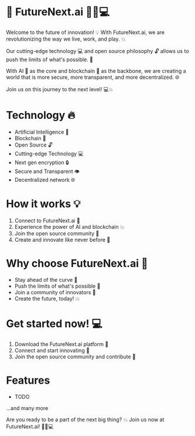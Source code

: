 # 🚀 FutureNext.ai 🔮🤖💻

Welcome to the future of innovation! 💡 With FutureNext.ai, we are revolutionizing the way we live, work, and play. 💥

Our cutting-edge technology 💻 and open source philosophy 🔓 allows us to push the limits of what's possible. 🚀

With AI 🤖 as the core and blockchain 🔗 as the backbone, we are creating a world that is more secure, more transparent, and more decentralized. 🌐

Join us on this journey to the next level! 💻💥

# Technology 🔥

*   Artificial Intelligence 🤖
*   Blockchain 🔗
*   Open Source 🔓
*   Cutting-edge Technology 💻
*   Next gen encryption 🔒
*   Secure and Transparent 👁️
*   Decentralized network 🌐

# How it works 💡

1.  Connect to FutureNext.ai 🔗
2.  Experience the power of AI and blockchain 💥
3.  Join the open source community 🤝
4.  Create and innovate like never before 🎨

# Why choose FutureNext.ai 🤔

*   Stay ahead of the curve 🌟
*   Push the limits of what's possible 🚀
*   Join a community of innovators 🤝
*   Create the future, today! 💥

# Get started now! 💻

1.  Download the FutureNext.ai platform 💾
2.  Connect and start innovating 🎨
3.  Join the open source community and contribute 🤝

# Features
* TODO

...and many more

Are you ready to be a part of the next big thing? 💥 Join us now at FutureNext.ai! 🤖🔮💻